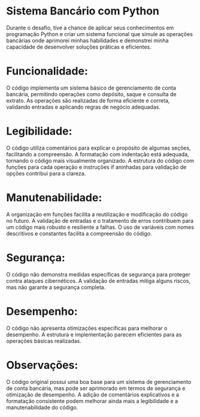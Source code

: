
# Sistema Bancário com Python 


Durante o desafio, tive a chance de aplicar seus conhecimentos em programação Python e criar um sistema funcional que simule as operações bancárias onde aprimorei minhas habilidades e demonstrei minha capacidade de desenvolver soluções práticas e eficientes.

#

# Funcionalidade:

O código implementa um sistema básico de gerenciamento de conta bancária, permitindo operações como depósito, saque e consulta de extrato.
As operações são realizadas de forma eficiente e correta, validando entradas e aplicando regras de negócio adequadas.

# Legibilidade:

O código utiliza comentários para explicar o propósito de algumas seções, facilitando a compreensão.
A formatação com indentação está adequada, tornando o código mais visualmente organizado.
A estrutura do código com funções para cada operação e instruções if aninhadas para validação de opções contribui para a clareza.

# Manutenabilidade:

A organização em funções facilita a reutilização e modificação do código no futuro.
A validação de entradas e o tratamento de erros contribuem para um código mais robusto e resiliente a falhas.
O uso de variáveis com nomes descritivos e constantes facilita a compreensão do código.

# Segurança:

O código não demonstra medidas específicas de segurança para proteger contra ataques cibernéticos.
A validação de entradas mitiga alguns riscos, mas não garante a segurança completa.

# Desempenho:

O código não apresenta otimizações específicas para melhorar o desempenho.
A estrutura e implementação parecem eficientes para as operações básicas realizadas.

# Observações:

O código original possui uma boa base para um sistema de gerenciamento de conta bancária, mas pode ser aprimorado em termos de segurança e otimização de desempenho.
A adição de comentários explicativos e a formatação consistente podem melhorar ainda mais a legibilidade e a manutenabilidade do código.

